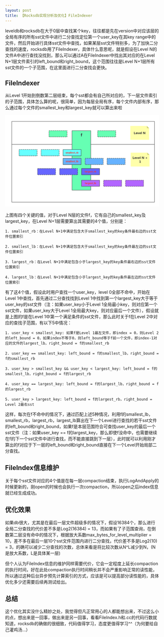 ```yaml
---
layout: post
title: 【Rocksdb实现分析及优化】FileIndexer
---
```




leveldb和rocksdb在大于0层中查找某个key，往往都是先在version中对应该层的全局有序的所有sst文件中进行二分查找定位第一个user_key在其key range中的文件，然后开始进行具体sst文件中查找，如果某层sst文件特别多，为了加快二分查找的速度，rocksdb用了FileIndexer，具体什么意思呢，就是假设在Level N的文件A中进行查找没找到，那么可以通过A在FileIndexer中找出其对应的在Level N+1层文件索引的left_bound和right_bound，这个范围往往是Level N+1层所有sst文件的一个子范围，在这里面进行二分查找会更快。



## FileIndexer

从Level 1开始到倒数第二层结束，每个sst都会有自己所对应的，下一层文件索引的子范围，具体怎么算的呢，很简单，因为每层全局有序，每个文件内部有序，那么通过每个文件的smallest_key和largest_key就可以算出来啦

<img src="/public/images/2017-05-30/1.png" width="800px" />

上图有四个关键的值，对于Level N层的文件f，它有自己的smallest_key及largest_key，在Level N+1层需要算出其需要的4个值，分别是：

```
1. smallest_rb：在Level N+1中满足包含大于smallest_key的key条件最右边的sst文件位置索引

2. smallest_lb：在Level N+1中满足包含大于smallest_key的key条件最左边的sst文件位置索引

3. largest_rb：在Level N+1中满足包含小于largest_key的key条件最右边的sst文件位置索引

4. largest_lb：在Level N+1中满足包含小于largest_key的key条件最左边的sst文件位置索引
```



有了这4个值，假设此时用户查找一个user_key，level 0全部不命中，开始在Level 1中查找，首先通过二分查找找到Level 1中找到第一个largest_key大于等于user_key的sst文件（注：如果user_key小于Level 1全局最小key，则对应第一个sst文件，如果user_key大于Level 1全局最大key，则对应最后一个文件），假设就是上图的f是在Level 1中第一个满足条件的sst文件，那么此时关于f在Level 2中对应的查找子范围，有以下5中情况：

```
1. user_key < smallest_key: 如果f是Level 1最左文件，即index = 0，则Level 2的left_bound = 0，如果index不等于0，则left_bound等于f前一个文件，即index-1对应的文件的largest_lb，right_bound = f的smallest_rb

2. user_key == smallest_key: left_bound = f的smallest_lb，right_bound = f的smallest_rb

3. user_key > smallest_key && user_key < largest_key: left_bound = f的smallest_lb，right_bound = f的largest_rb

4. user_key == largest_key: left_bound = f的largest_lb，right_bound = f的largest_rb

5. user_key > largest_key: left_bound = f的largest_rb，right_bound = Level 2最右sst
```

这样，每次在f不命中的情况下，通过匹配上述5种情况，利用f的smallest_lb，smallest_rb，largest_rb，largest_lb算出在下一个Level进行查找的若干sst文件的left_bound和right_bound，如果f是本层范围符合可查找user_key的最后一个sst文件（注：如果user_key == f的largest_key，那么即使f没命中，也需要继续在f的下一个sst文件中进行查找，而不能直接跳到下一层），此时就可以利用刚才算出的f对应于下一层的left_bound和right_bound直接在下一个Level开始局部二分查找。



## FileIndex信息维护

关于每个sst文件对应的4个值是在每一层compaction结束，执行LogAndApply的时候更新的，刚open的时候也会执行一次compaction，所以open之后index信息就已经生成成功。



## 优化效果

如果db很大，尤其是在最后一层文件超级多的情况下，假设16384个，那么进行全局二分查找的代价差不多是Log2(16384) = 13，而如果有了子范围查询，在倒数第二层没有命中的情况下，根据放大系数max_bytes_for_level_multiplier = 10，差不多在最后一层10个sst文件范围内进行二分查找，代价差不多是Log2(10) = 3，的确可以减少二分查找的次数，总体来看是将比较次数从N^L减少到N，(N是放大系数，L是具体某一层)

但个人认为FileIndex信息的维护同样需要代价，它会一定程度上延长compaction的执行时间，好在此处compaction执行时间稍长并不会严重影响正常的读性能，所以通过这种后台异步预先计算索引的方式，应该是可以提高部分读性能的，具体优化多少还需要后续再测试给出。



## 总结

这个优化其实没什么精妙之处，我觉得但凡正常用心的人都能想出来，不过这么小的点，想出来是一回事，做出来是另一回事，看看FileIndex.h和.cc的代码行数就知道，rocksdb的确做的很细致，代码值得学习，态度更值得学习^^（为何要给自己灌鸡汤...）